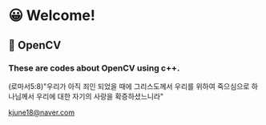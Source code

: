 # 😀 Welcome!
## 🎈 OpenCV
### These are codes about OpenCV using c++.

(로마서5:8)"우리가 아직 죄인 되었을 때에 그리스도께서 우리를 위하여 죽으심으로 하나님께서 우리에 대한 자기의 사랑을 확증하셨느니라"

kjune18@naver.com
